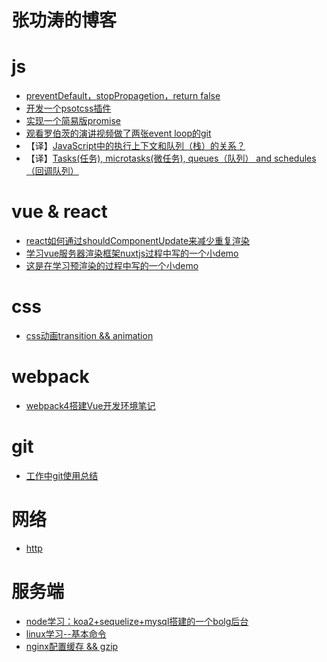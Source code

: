 # 张功涛的博客
# js
* [preventDefault，stopPropagetion，return false](https://github.com/alowkeyguy/zgtBlog/tree/master/js/preventDefault&stopPropagetion)
* [开发一个psotcss插件](https://github.com/alowkeyguy/zgtBlog/issues/6)
* [实现一个简易版promise](https://github.com/alowkeyguy/zgtBlog/issues/5)
* [观看罗伯茨的演讲视频做了两张event loop的git](https://github.com/alowkeyguy/zgtBlog/tree/master/js/event-loop-Roberts)
* 【译】[JavaScript中的执行上下文和队列（栈）的关系？](https://github.com/alowkeyguy/zgtBlog/blob/master/translate/execution-context)
* 【译】[Tasks(任务), microtasks(微任务), queues（队列） and schedules（回调队列）](https://github.com/alowkeyguy/zgtBlog/blob/master/translate/Tasks-microtasks-queues-schedules)
# vue & react
* [react如何通过shouldComponentUpdate来减少重复渲染](https://github.com/alowkeyguy/zgtBlog/blob/master/react/react-rerender)
* [学习vue服务器渲染框架nuxtjs过程中写的一个小demo](https://github.com/alowkeyguy/zgtBlog/tree/master/vue/nuxt-study)
* [这是在学习预渲染的过程中写的一个小demo](https://github.com/alowkeyguy/zgtBlog/tree/master/vue/prerender-demo)
# css
* [css动画transition && animation](https://github.com/alowkeyguy/zgtBlog/issues/3)
# webpack
* [webpack4搭建Vue开发环境笔记](https://github.com/alowkeyguy/webpack4.x-vue)
# git
* [工作中git使用总结](https://github.com/alowkeyguy/zgtBlog/tree/master/git)
# 网络
* [http](https://github.com/alowkeyguy/zgtBlog/issues/4)
# 服务端
* [node学习：koa2+sequelize+mysql搭建的一个bolg后台](https://github.com/alowkeyguy/koa2-study)
* [linux学习--基本命令](https://github.com/alowkeyguy/zgtBlog/issues/2)
* [nginx配置缓存 && gzip](https://github.com/alowkeyguy/zgtBlog/tree/master/server/nginx)